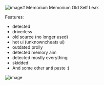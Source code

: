 ![image](https://github.com/user-attachments/assets/0fd93cc8-b73e-451c-8061-2865b9ac630a)# Memorium
Memorium Old Self Leak 


Features:
- detected
- driverless
- old source (no longer used)
- hot ui (unknowncheats ui)
- outdated prolly
- detected memory aim
- detected mostly everything
- skidded
- And some other anti paste :)
  

![image](https://github.com/user-attachments/assets/b20896ba-1e46-4210-b113-02d8a642a35d)
